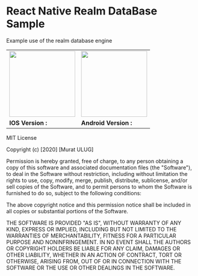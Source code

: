 
# React Native Realm DataBase Sample

Example use of the realm database engine

|   |   |
|---|---|
| <img src="https://github.com/muratti32/Realm-Example/blob/master/img/ios.gif" width="175" />  |  <img src="https://github.com/muratti32/Realm-Example/blob/master/img/android.gif" width="175" /> |
|  **IOS Version :** <br> | **Android Version :**   |


MIT License

Copyright (c) [2020] [Murat ULUG]

Permission is hereby granted, free of charge, to any person obtaining a copy
of this software and associated documentation files (the "Software"), to deal
in the Software without restriction, including without limitation the rights
to use, copy, modify, merge, publish, distribute, sublicense, and/or sell
copies of the Software, and to permit persons to whom the Software is
furnished to do so, subject to the following conditions:

The above copyright notice and this permission notice shall be included in all
copies or substantial portions of the Software.

THE SOFTWARE IS PROVIDED "AS IS", WITHOUT WARRANTY OF ANY KIND, EXPRESS OR
IMPLIED, INCLUDING BUT NOT LIMITED TO THE WARRANTIES OF MERCHANTABILITY,
FITNESS FOR A PARTICULAR PURPOSE AND NONINFRINGEMENT. IN NO EVENT SHALL THE
AUTHORS OR COPYRIGHT HOLDERS BE LIABLE FOR ANY CLAIM, DAMAGES OR OTHER
LIABILITY, WHETHER IN AN ACTION OF CONTRACT, TORT OR OTHERWISE, ARISING FROM,
OUT OF OR IN CONNECTION WITH THE SOFTWARE OR THE USE OR OTHER DEALINGS IN THE
SOFTWARE.